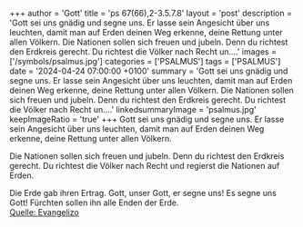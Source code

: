 +++
author = 'Gott'
title = 'ps 67(66),2-3.5.7.8'
layout = 'post'
description = 'Gott sei uns gnädig und segne uns.  Er lasse sein Angesicht über uns leuchten, damit man auf Erden deinen Weg erkenne,  deine Rettung unter allen Völkern.  Die Nationen sollen sich freuen und jubeln. Denn du richtest den Erdkreis gerecht. Du richtest die Völker nach Recht un....'
images = ['/symbols/psalmus.jpg']
categories = ['PSALMUS']
tags = ['PSALMUS']
date = '2024-04-24 07:00:00 +0100'
summary = 'Gott sei uns gnädig und segne uns.  Er lasse sein Angesicht über uns leuchten, damit man auf Erden deinen Weg erkenne,  deine Rettung unter allen Völkern.  Die Nationen sollen sich freuen und jubeln. Denn du richtest den Erdkreis gerecht. Du richtest die Völker nach Recht un....'
linkedsummaryImage = 'psalmus.jpg'
keepImageRatio = 'true'
+++
Gott sei uns gnädig und segne uns. 
Er lasse sein Angesicht über uns leuchten,
damit man auf Erden deinen Weg erkenne, 
deine Rettung unter allen Völkern.

Die Nationen sollen sich freuen und jubeln.
Denn du richtest den Erdkreis gerecht.
Du richtest die Völker nach Recht
und regierst die Nationen auf Erden.<!--more-->

Die Erde gab ihren Ertrag. 
Gott, unser Gott, er segne uns!
Es segne uns Gott! 
Fürchten sollen ihn alle Enden der Erde.<br> [Quelle: Evangelizo](https://evangeliumtagfuertag.org/DE/gospel)